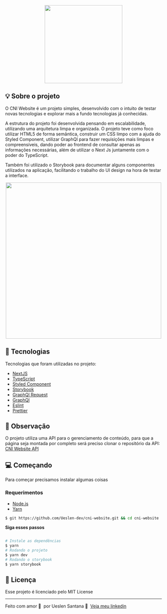 

<div align="center">
    <img src="https://user-images.githubusercontent.com/65665108/130161952-4d51b054-9995-4353-b72f-9935c3e690ff.png" width="250"/>
</div>

## :bulb: Sobre o projeto
O CNI Website é um projeto simples, desenvolvido com o intuito de testar novas tecnologias e explorar mais a fundo tecnologias já conhecidas. 

A estrutura do projeto foi desenvolvida pensando em escalabilidade, utilizando uma arquitetura limpa e organizada. O projeto teve como foco utilizar HTML5 de forma semântica, construir um CSS limpo com a ajuda do Styled Component, utilizar GraphQl para fazer requisições mais limpas e compreensíveis, dando poder ao frontend de consultar apenas as informações necessárias, além de utilizar o Next Js juntamente com o poder do TypeScript.

Também foi utilizado o Storybook para documentar alguns componentes utilizados na aplicação, facilitando o trabalho do UI design na hora de testar a interface.

<div align="center">
    <img src="https://user-images.githubusercontent.com/65665108/130162766-f01d4679-5353-4a84-948d-9ee1ae85aace.png" width="500"/>
</div>

## 🚀 Tecnologias

Tecnologias que foram utilizadas no projeto:

- [NextJS](https://nextjs.org/)
- [TypeScript](https://www.typescriptlang.org/)
- [Styled Component](https://storybook.js.org/)
- [Storybook](https://styled-components.com/)
- [GraphQl Request](https://www.npmjs.com/package/graphql-request)
- [GraphQl](https://graphql.org/)
- [Eslint](https://eslint.org/)
- [Prettier](https://prettier.io/)

## 👀 Observação

O projeto utiliza uma API para o gerenciamento de conteúdo, para que a página seja montada por completo será preciso clonar o repositório da API: [CNI Website APl](https://github.com/Ueslen-dev/cni-website-api)


## 💻 Começando
Para começar precisamos instalar algumas coisas

### Requerimentos

- [Node.js](https://nodejs.org/en/)
- [Yarn](https://classic.yarnpkg.com/)


```bash
$ git https://github.com/Ueslen-dev/cni-website.git && cd cni-website
```

**Siga esses passos**
```bash

# Instale as dependências
$ yarn
# Rodando o projeto
$ yarn dev
# Rodando o storybook
$ yarn storybook
```
## 📝 Licença

Esse projeto é licenciado pelo MIT License

---

Feito com amor 💙&nbsp; por Ueslen Santana 👋 &nbsp;[Veja meu linkedin](https://www.linkedin.com/in/ueslen-santos)
